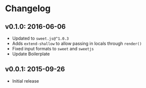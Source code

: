 # Changelog

## v0.1.0: 2016-06-06

- Updated to `sweet.js@^1.0.3`
- Adds `extend-shallow` to allow passing in locals through `render()`
- Fixed input formats to `sweet` and `sweetjs`
- Update Boilerplate

## v0.0.1: 2015-09-26

- Initial release
